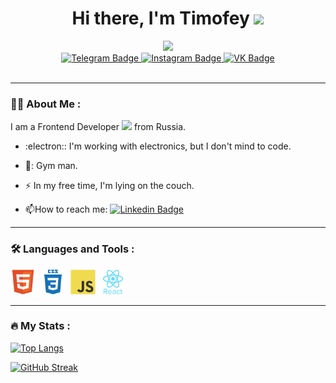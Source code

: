 <div id="header" align="center">
  
  <h1 align="center">Hi there, I'm Timofey
    <img src="https://github.com/blackcater/blackcater/raw/main/images/Hi.gif" height="32"/>
  </h1>
  
  <img src="https://i.giphy.com/media/v1.Y2lkPTc5MGI3NjExdGRsN3FzbzgwbjBubGZmdHZpdnQ0aW9sZWkzdG16Mng0OGhzbDJpMSZlcD12MV9pbnRlcm5hbF9naWZfYnlfaWQmY3Q9Zw/CuuSHzuc0O166MRfjt/giphy.gif" width="150"/>

  <div id="badges">
    <a href="https://t.me/euronymous_ts">
      <img src="https://img.shields.io/badge/Telegram-blue?logo=telegram&logoColor=white" alt="Telegram Badge"/>
    </a>
    <a href="https://www.instagram.com/fatal_1703?igsh=cGl2dHhoYmxteGJz&utm_source=qr">
      <img src="https://img.shields.io/badge/Instagram-red?logo=instagram&logoColor=white" alt="Instagram Badge"/>
    </a>
    <a href="https://vk.com/fatal999">
      <img src="https://img.shields.io/badge/VKontakte-blue?logo=vk&logoColor=white" alt="VK Badge"/>
    </a>
  </div>
  
  <img src="https://komarev.com/ghpvc/?username=your-github-fatal999&style=flat-square&color=blue" alt=""/>
    
</div>

---

### :woman_technologist: About Me :
I am a Frontend Developer <img src="https://media.giphy.com/media/WUlplcMpOCEmTGBtBW/giphy.gif" width="30"> from Russia.
- :electron:: I'm working with electronics, but I don't mind to code.

- 🏅: Gym man.

- :zap: In my free time, I'm lying on the couch.

- :mailbox:How to reach me: [![Linkedin Badge](https://img.shields.io/badge/-gmail-red?style=flat&logo=Gmail&logoColor=white)](mailto:fatal3663@gmail.com)

---

### :hammer_and_wrench: Languages and Tools :

<div>
  <img src="https://github.com/devicons/devicon/blob/master/icons/html5/html5-original.svg" title="HTML5" alt="HTML" width="40" height="40"/>&nbsp;
  <img src="https://github.com/devicons/devicon/blob/master/icons/css3/css3-plain-wordmark.svg"  title="CSS3" alt="CSS" width="40" height="40"/>&nbsp;
  <img src="https://github.com/devicons/devicon/blob/master/icons/javascript/javascript-original.svg" title="JavaScript" alt="JavaScript" width="40" height="40"/>&nbsp;
  <img src="https://github.com/devicons/devicon/blob/master/icons/react/react-original-wordmark.svg" title="React" alt="React" width="40" height="40"/>&nbsp;
</div>

---

### :fire: My Stats :

[![Top Langs](https://github-readme-stats.vercel.app/api/top-langs/?username=fatal999&layout=compact&theme=vision-friendly-dark)](https://github.com/anuraghazra/github-readme-stats)

[![GitHub Streak](http://github-readme-streak-stats.herokuapp.com?user=fatal999&theme=dark&background=000000)](https://git.io/streak-stats)
